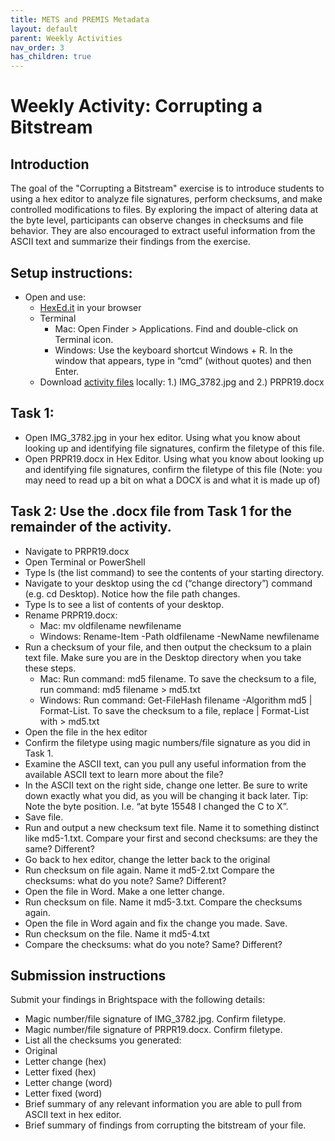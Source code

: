 ```yaml
---
title: METS and PREMIS Metadata
layout: default
parent: Weekly Activities
nav_order: 3
has_children: true
---
```


# Weekly Activity: Corrupting a Bitstream

## Introduction
The goal of the "Corrupting a Bitstream" exercise is to introduce students to using a hex editor to analyze file signatures, perform checksums, and make controlled modifications to files. By exploring the impact of altering data at the byte level, participants can observe changes in checksums and file behavior. They are also encouraged to extract useful information from the ASCII text and summarize their findings from the exercise.

## Setup instructions:
* Open and use:
  * [HexEd.it](https://hexed.it/) in your browser
  * Terminal
    * Mac: Open Finder > Applications. Find and double-click on Terminal icon.
    * Windows: Use the keyboard shortcut Windows + R. In the window that appears, type in “cmd” (without quotes) and then Enter.
  * Download [activity files](./files/) locally: 1.) IMG_3782.jpg and 2.) PRPR19.docx

## Task 1:
* Open IMG_3782.jpg in your hex editor. Using what you know about looking up and identifying file signatures, confirm the filetype of this file.
* Open PRPR19.docx in Hex Editor. Using what you know about looking up and identifying file signatures, confirm the filetype of this file (Note: you may need to read up a bit on what a DOCX is and what it is made up of)

## Task 2: Use the .docx file from Task 1 for the remainder of the activity.

* Navigate to PRPR19.docx
* Open Terminal or PowerShell
* Type ls (the list command) to see the contents of your starting directory.
* Navigate to your desktop using the cd (“change directory”) command (e.g. cd Desktop). Notice how the file path changes.
* Type ls to see a list of contents of your desktop.
* Rename PRPR19.docx:
  * Mac: mv oldfilename newfilename 
  * Windows: Rename-Item -Path oldfilename -NewName newfilename
* Run a checksum of your file, and then output the checksum to a plain text file. Make sure you are in the Desktop directory when you take these steps.
  * Mac: Run command: md5 filename. To save the checksum to a file, run command:  md5 filename > md5.txt
  * Windows: Run command: Get-FileHash filename -Algorithm md5 | Format-List. To save the checksum to a file, replace | Format-List with > md5.txt
* Open the file in the hex editor
* Confirm the filetype using magic numbers/file signature as you did in Task 1.
* Examine the ASCII text, can you pull any useful information from the available ASCII text to learn more about the file?
* In the ASCII text on the right side, change one letter. Be sure to write down exactly what you did, as you will be changing it back later. Tip: Note the byte position. I.e. “at byte 15548 I changed the C to X”.
* Save file.
* Run and output a new checksum text file. Name it to something distinct like md5-1.txt. Compare your first and second checksums: are they the same? Different?
* Go back to hex editor, change the letter back to the original
* Run checksum on file again. Name it md5-2.txt Compare the checksums: what do you note? Same? Different?
* Open the file in Word. Make a one letter change.
* Run checksum on file. Name it md5-3.txt. Compare the checksums again.
* Open the file in Word again and fix the change you made. Save.
* Run checksum on the file. Name it md5-4.txt
* Compare the checksums: what do you note? Same? Different?

## Submission instructions
Submit your findings in Brightspace with the following details:
* Magic number/file signature of IMG_3782.jpg. Confirm filetype.
* Magic number/file signature of PRPR19.docx. Confirm filetype.
* List all the checksums you generated:
 * Original
 * Letter change (hex)
 * Letter fixed (hex)
 * Letter change (word)
 * Letter fixed (word)
* Brief summary of any relevant information you are able to pull from ASCII text in hex editor.
* Brief summary of findings from corrupting the bitstream of your file.